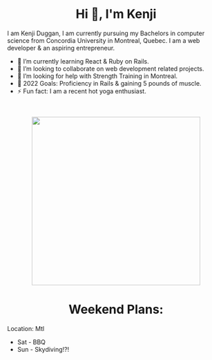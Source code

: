 <h1 align="center">Hi 👋, I'm Kenji</h1>

I am Kenji Duggan, I am currently pursuing my Bachelors in computer science from Concordia University in Montreal, Quebec. I am a web developer & an aspiring entrepreneur.
 
- 🌱 I’m currently learning React & Ruby on Rails.
- 👯 I’m looking to collaborate on web development related projects.
- 🤔 I’m looking for help with Strength Training in Montreal.
- 🥅 2022 Goals: Proficiency in Rails & gaining 5 pounds of muscle.
- ⚡ Fun fact: I am a recent hot yoga enthusiast.
 
<br>
<p align=center>
  <div align=center>
    <a href="https://github.com/anuraghazra/github-readme-stats" title="Go to Source">
      <img align="center" width=390 src="https://github-readme-stats.vercel.app/api?username=KenjiDuggan&show_icons=true&theme=react&border_color=61dafb&hide_border=true" />
    </a>
  </div>
</p>

<div>
  <h1 align=center>Weekend Plans:</h1>
  <div>Location: Mtl</div>
  <ul>
   <li>Sat - BBQ</li>
   <li>Sun - Skydiving!?!</li>
  </ul>
</div>
